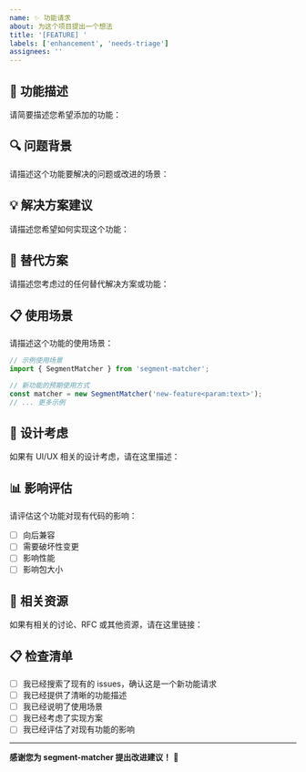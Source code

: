 ```yaml
---
name: ✨ 功能请求
about: 为这个项目提出一个想法
title: '[FEATURE] '
labels: ['enhancement', 'needs-triage']
assignees: ''
---
```


## 🎯 功能描述

请简要描述您希望添加的功能：

## 🔍 问题背景

请描述这个功能要解决的问题或改进的场景：

## 💡 解决方案建议

请描述您希望如何实现这个功能：

## 🔄 替代方案

请描述您考虑过的任何替代解决方案或功能：

## 📋 使用场景

请描述这个功能的使用场景：

```typescript
// 示例使用场景
import { SegmentMatcher } from 'segment-matcher';

// 新功能的预期使用方式
const matcher = new SegmentMatcher('new-feature<param:text>');
// ... 更多示例
```

## 🎨 设计考虑

如果有 UI/UX 相关的设计考虑，请在这里描述：

## 📊 影响评估

请评估这个功能对现有代码的影响：
- [ ] 向后兼容
- [ ] 需要破坏性变更
- [ ] 影响性能
- [ ] 影响包大小

## 🔗 相关资源

如果有相关的讨论、RFC 或其他资源，请在这里链接：

## 📋 检查清单

- [ ] 我已经搜索了现有的 issues，确认这是一个新功能请求
- [ ] 我已经提供了清晰的功能描述
- [ ] 我已经说明了使用场景
- [ ] 我已经考虑了实现方案
- [ ] 我已经评估了对现有功能的影响

---

**感谢您为 segment-matcher 提出改进建议！** 🌟 
